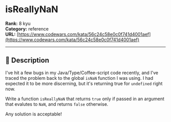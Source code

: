 # isReallyNaN

**Rank:** 8 kyu  
**Category:** reference  
**URL:** [https://www.codewars.com/kata/56c24c58e0c0f741d4001aef](https://www.codewars.com/kata/56c24c58e0c0f741d4001aef)

---

## 📝 Description

I've hit a few bugs in my Java/Type/Coffee-script  code recently, and I've traced the problem back to the global `isNaN` function I was using. I had expected it to be more discerning, but it's returning true for `undefined` right now.

Write a function `isReallyNaN` that returns `true` only if passed in an argument that evalutes to `NaN`, and returns `false` otherwise.

Any solution is acceptable!
